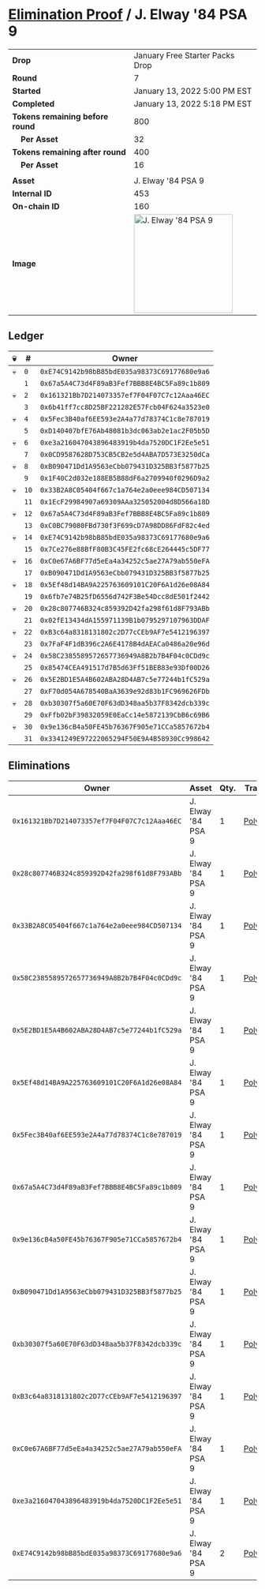 # [Elimination Proof](./readme.md) / J. Elway &#039;84 PSA 9

|||
|---|---|
| **Drop** | January Free Starter Packs Drop |
| **Round** | 7 |
| **Started** | January 13, 2022 5:00 PM EST |
| **Completed** | January 13, 2022 5:18 PM EST |
| **Tokens remaining before round** | 800 |
| **&nbsp;&nbsp;&nbsp;&nbsp;Per Asset** | 32 |
| **Tokens remaining after round** | 400 |
| **&nbsp;&nbsp;&nbsp;&nbsp;Per Asset** | 16 |
| | |
| **Asset** | J. Elway &#039;84 PSA 9 |
| **Internal ID** | 453 |
| **On-chain ID** | 160 |
| **Image** | <img src="https://tcdn.blokpax.com/954504e8-1ae8-488b-801a-a065455703b3/6d1a6cf2142522a3fd6394109b6b2c5c42d21c943488adae7b0de0e9edc85e2a.png" height="200" alt="J. Elway &#039;84 PSA 9" /> |

## Ledger

| 💀 | # | Owner |
| --- | --- | --- |
| 💀 | `0` | `0xE74C9142b98bB85bdE035a98373C69177680e9a6` |
|  | `1` | `0x67a5A4C73d4F89aB3Fef7BBB8E4BC5Fa89c1b809` |
| 💀 | `2` | `0x161321Bb7D214073357ef7F04F07C7c12Aaa46EC` |
|  | `3` | `0x6b41ff7cc8D25BF221282E57Fcb04F624a3523e0` |
| 💀 | `4` | `0x5Fec3B40af6EE593e2A4a77d78374C1c8e787019` |
|  | `5` | `0xD140407bfE76Ab48081b3dc063ab2e1ac2F05b5D` |
| 💀 | `6` | `0xe3a216047043896483919b4da7520DC1F2Ee5e51` |
|  | `7` | `0x0CD9587628D753CB5CB2e5d4ABA7D573E3250dCa` |
| 💀 | `8` | `0xB090471Dd1A9563eCbb079431D325BB3f5877b25` |
|  | `9` | `0x1F40C2d032e188EB5B88dF6a2709940f0296D9a2` |
| 💀 | `10` | `0x33B2A8C05404f667c1a764e2a0eee984CD507134` |
|  | `11` | `0x1EcF29984907a69309AAa325052004d8D566a18D` |
| 💀 | `12` | `0x67a5A4C73d4F89aB3Fef7BBB8E4BC5Fa89c1b809` |
|  | `13` | `0xC0BC79080FBd730f3F699cD7A98DD86FdF82c4ed` |
| 💀 | `14` | `0xE74C9142b98bB85bdE035a98373C69177680e9a6` |
|  | `15` | `0x7Ce276e88BfF80B3C45FE2fc68cE264445c5DF77` |
| 💀 | `16` | `0xC0e67A6BF77d5eEa4a34252c5ae27A79ab550eFA` |
|  | `17` | `0xB090471Dd1A9563eCbb079431D325BB3f5877b25` |
| 💀 | `18` | `0x5Ef48d14BA9A225763609101C20F6A1d26e08A84` |
|  | `19` | `0x6fb7e74B25fD6556d742F3Be54Dcc8dE501f2442` |
| 💀 | `20` | `0x28c807746B324c859392D42fa298f61d8F793ABb` |
|  | `21` | `0x02fE13434dA155971139B1b0795297107963DDAF` |
| 💀 | `22` | `0xB3c64a8318131802c2D77cCEb9AF7e5412196397` |
|  | `23` | `0x7FaF4F1dB396c2A6E4178B4dAEACa0486a20e96d` |
| 💀 | `24` | `0x58C2385589572657736949A8B2b7B4F04c0CDd9c` |
|  | `25` | `0x85474CEA491517d7B5d63Ff51BEB83e93Df00D26` |
| 💀 | `26` | `0x5E2BD1E5A4B602ABA28D4AB7c5e77244b1fC529a` |
|  | `27` | `0xF70d054A678540BaA3639e92d83b1FC969626FDb` |
| 💀 | `28` | `0xb30307f5a60E70F63dD348aa5b37F8342dcb339c` |
|  | `29` | `0xFfb02bF39832059E0EaCc14e5872139CbB6c69B6` |
| 💀 | `30` | `0x9e136cB4a50FE45b76367F905e71CCa5857672b4` |
|  | `31` | `0x3341249E97222065294F50E9A4B58930Cc998642` |


## Eliminations

| Owner | Asset | Qty. | Transaction |
| --- | --- | --- | --- |
| `0x161321Bb7D214073357ef7F04F07C7c12Aaa46EC` | J. Elway '84 PSA 9 | 1 | [Polygonscan](https://polygonscan.com/tx/0x0d2ce573277a03ab3d0c05fa062ce74a3ead49e0a846ee189bf491643fd69505) |
| `0x28c807746B324c859392D42fa298f61d8F793ABb` | J. Elway '84 PSA 9 | 1 | [Polygonscan](https://polygonscan.com/tx/0x93ae4ec1c9b3cd864cdba72a5598eee16a6eec2e89cd198a9cdbf252e000cad9) |
| `0x33B2A8C05404f667c1a764e2a0eee984CD507134` | J. Elway '84 PSA 9 | 1 | [Polygonscan](https://polygonscan.com/tx/0xc6a3f0578adde1e1ba0960f22b18d68f79ce2595511cc5d7658d5e86a94a1847) |
| `0x58C2385589572657736949A8B2b7B4F04c0CDd9c` | J. Elway '84 PSA 9 | 1 | [Polygonscan](https://polygonscan.com/tx/0xd724ae97062ebf2ca4b17ebd59c4ec6310a6c87c82a79788648e360da111c3a5) |
| `0x5E2BD1E5A4B602ABA28D4AB7c5e77244b1fC529a` | J. Elway '84 PSA 9 | 1 | [Polygonscan](https://polygonscan.com/tx/0x1a352d36308dc058941792724f893deb0318992bdce90561183731eb708fcce0) |
| `0x5Ef48d14BA9A225763609101C20F6A1d26e08A84` | J. Elway '84 PSA 9 | 1 | [Polygonscan](https://polygonscan.com/tx/0x0b2d94444bf50d42b94c6db6fb012af88cbda235749dc97b5667c563c64e580b) |
| `0x5Fec3B40af6EE593e2A4a77d78374C1c8e787019` | J. Elway '84 PSA 9 | 1 | [Polygonscan](https://polygonscan.com/tx/0x347384ce6b181dc779238373e9d304e2186789644e98ad37ed36c5b7d7d8a5bc) |
| `0x67a5A4C73d4F89aB3Fef7BBB8E4BC5Fa89c1b809` | J. Elway '84 PSA 9 | 1 | [Polygonscan](https://polygonscan.com/tx/0x754f6dc9a2108d1280bd84ac0f276ca5c20b7622cbe30b85216742cb801be16f) |
| `0x9e136cB4a50FE45b76367F905e71CCa5857672b4` | J. Elway '84 PSA 9 | 1 | [Polygonscan](https://polygonscan.com/tx/0xc1d5ae7b8cdec04fd53c2cb3b2faa211b511206aae759889f3de2d1ad198b00e) |
| `0xB090471Dd1A9563eCbb079431D325BB3f5877b25` | J. Elway '84 PSA 9 | 1 | [Polygonscan](https://polygonscan.com/tx/0xae3583e6377fccd274115860ec9660cceed10f85e557425f753a2cf9562b8e5d) |
| `0xb30307f5a60E70F63dD348aa5b37F8342dcb339c` | J. Elway '84 PSA 9 | 1 | [Polygonscan](https://polygonscan.com/tx/0x55e8fc6da37d6caf8b9fb76d0fa91111155d3e5117dd962f104178cf76176242) |
| `0xB3c64a8318131802c2D77cCEb9AF7e5412196397` | J. Elway '84 PSA 9 | 1 | [Polygonscan](https://polygonscan.com/tx/0x7e888f652cd91803debf1b6fc980b60b5e2adad09e3b67095ab53e72869ef17e) |
| `0xC0e67A6BF77d5eEa4a34252c5ae27A79ab550eFA` | J. Elway '84 PSA 9 | 1 | [Polygonscan](https://polygonscan.com/tx/0xa586622b4187ca0befe05c49cac5691ac494e6702331f81b281604c20090f1a5) |
| `0xe3a216047043896483919b4da7520DC1F2Ee5e51` | J. Elway '84 PSA 9 | 1 | [Polygonscan](https://polygonscan.com/tx/0xec2d6881848dff1ee75279679223c539e70512be2f70eaca401dadad7fa018be) |
| `0xE74C9142b98bB85bdE035a98373C69177680e9a6` | J. Elway '84 PSA 9 | 2 | [Polygonscan](https://polygonscan.com/tx/0x16c3c11da812fa558c2219043818b92d04182e40f12f245e6c23136bcfff1d05) |
